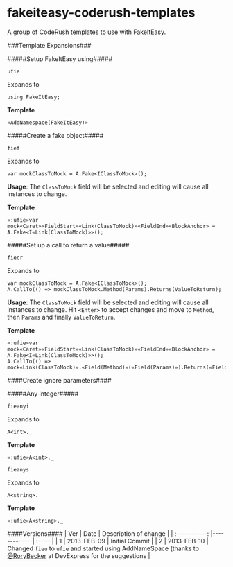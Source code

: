 fakeiteasy-coderush-templates
=============================

A group of CodeRush templates to use with FakeItEasy.

###Template Expansions###

#####Setup FakeItEasy using#####

`ufie`

Expands to

```
using FakeItEasy;
```

**Template**

```
«AddNamespace(FakeItEasy)»
```

#####Create a fake object#####

`fief`

Expands to

```
var mockClassToMock = A.Fake<IClassToMock>();```

**Usage**: The `ClassToMock` field will be selected and editing will cause all instances to change. 

**Template**  

```
«:ufie»var mock«Caret»«FieldStart»«Link(ClassToMock)»«FieldEnd»«BlockAnchor» = A.Fake<I«Link(ClassToMock)»>();
```

#####Set up a call to return a value#####

`fiecr`

Expands to

```
var mockClassToMock = A.Fake<IClassToMock>();A.CallTo(() => mockClassToMock.Method(Params).Returns(ValueToReturn);
```

**Usage**: The `ClassToMock` field will be selected and editing will cause all instances to change. Hit `<Enter>` to accept changes and move to `Method`, then `Params` and finally `ValueToReturn`. 

**Template** 

```
«:ufie»var mock«Caret»«FieldStart»«Link(ClassToMock)»«FieldEnd»«BlockAnchor» = A.Fake<I«Link(ClassToMock)»>();
A.CallTo(() => mock«Link(ClassToMock)».«Field(Method)»(«Field(Params)»).Returns(«Field(ValueToReturn)»);
```

####Create ignore parameters####

#####Any integer#####

`fieanyi`

Expands to

```
A<int>._
```

**Template**

```
«:ufie»A<int>._
```

`fieanys`

Expands to

```
A<string>._
```

**Template**

```
«:ufie»A<string>._
```

####Versions####
| Ver        | Date           | Description of change  |
| :-----------: |-------------| :-----|
| 1      | 2013-FEB-09 | Initial Commit |
| 2      | 2013-FEB-10 | Changed `fieu` to `ufie` and started using AddNameSpace (thanks to [@RoryBecker](http://twitter.com/RoryBecker) at DevExpress for the suggestions |
